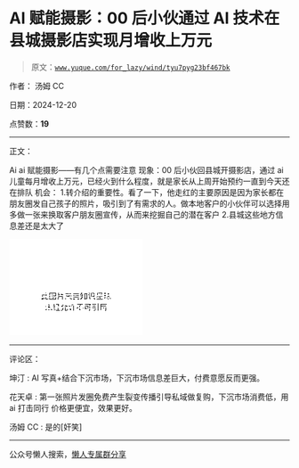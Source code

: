 # AI 赋能摄影：00 后小伙通过 AI 技术在县城摄影店实现月增收上万元

> 原文：[`www.yuque.com/for_lazy/wind/tyu7pyg23bf467bk`](https://www.yuque.com/for_lazy/wind/tyu7pyg23bf467bk)

作者： 汤姆 CC

日期：2024-12-20

点赞数：**19**

* * *

正文：

Ai ai 赋能摄影——有几个点需要注意
现象：00 后小伙回县城开摄影店，通过 ai 儿童每月增收上万元，已经火到什么程度，就是家长从上周开始预约一直到今天还在排队 机会：
1.转介绍的重要性。看了一下，他走红的主要原因是因为家长都在朋友圈发自己孩子的照片，吸引到了有需求的人。做本地客户的小伙伴可以选择用多做一张来换取客户朋友圈宣传，从而来挖掘自己的潜在客户
2.县城这些地方信息差还是太大了

![](img/8ae69f7e52aea8ed0f92e78396db93e1.png "None")

* * *

评论区：

坤汀 : AI 写真+结合下沉市场，下沉市场信息差巨大，付费意愿反而更强。

花天卓 : 第一张照片发圈免费产生裂变传播引导私域做复购，下沉市场消费低，用 ai 打击同行 价格更便宜，效果更好。

汤姆 CC : 是的[奸笑]

* * *

公众号懒人搜索，[懒人专属群分享](https://lazybook.fun/#/blog/group)